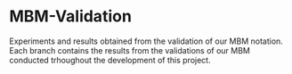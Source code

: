 # MBM-Validation
Experiments and results obtained from the validation of our MBM notation. Each branch contains the results from the validations of our MBM conducted trhoughout the development of this project.
